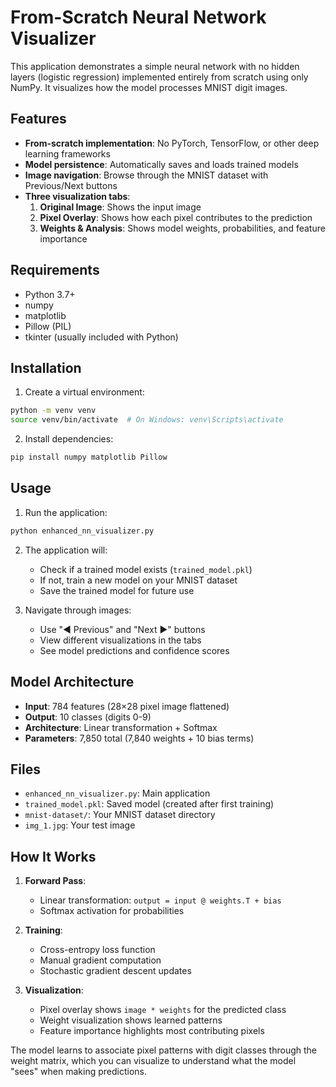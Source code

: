 # From-Scratch Neural Network Visualizer

This application demonstrates a simple neural network with no hidden layers (logistic regression) implemented entirely from scratch using only NumPy. It visualizes how the model processes MNIST digit images.

## Features

- **From-scratch implementation**: No PyTorch, TensorFlow, or other deep learning frameworks
- **Model persistence**: Automatically saves and loads trained models
- **Image navigation**: Browse through the MNIST dataset with Previous/Next buttons
- **Three visualization tabs**:
  1. **Original Image**: Shows the input image
  2. **Pixel Overlay**: Shows how each pixel contributes to the prediction
  3. **Weights & Analysis**: Shows model weights, probabilities, and feature importance

## Requirements

- Python 3.7+
- numpy
- matplotlib
- Pillow (PIL)
- tkinter (usually included with Python)

## Installation

1. Create a virtual environment:
```bash
python -m venv venv
source venv/bin/activate  # On Windows: venv\Scripts\activate
```

2. Install dependencies:
```bash
pip install numpy matplotlib Pillow
```

## Usage

1. Run the application:
```bash
python enhanced_nn_visualizer.py
```

2. The application will:
   - Check if a trained model exists (`trained_model.pkl`)
   - If not, train a new model on your MNIST dataset
   - Save the trained model for future use

3. Navigate through images:
   - Use "◀ Previous" and "Next ▶" buttons
   - View different visualizations in the tabs
   - See model predictions and confidence scores

## Model Architecture

- **Input**: 784 features (28×28 pixel image flattened)
- **Output**: 10 classes (digits 0-9)
- **Architecture**: Linear transformation + Softmax
- **Parameters**: 7,850 total (7,840 weights + 10 bias terms)

## Files

- `enhanced_nn_visualizer.py`: Main application
- `trained_model.pkl`: Saved model (created after first training)
- `mnist-dataset/`: Your MNIST dataset directory
- `img_1.jpg`: Your test image

## How It Works

1. **Forward Pass**: 
   - Linear transformation: `output = input @ weights.T + bias`
   - Softmax activation for probabilities

2. **Training**:
   - Cross-entropy loss function
   - Manual gradient computation
   - Stochastic gradient descent updates

3. **Visualization**:
   - Pixel overlay shows `image * weights` for the predicted class
   - Weight visualization shows learned patterns
   - Feature importance highlights most contributing pixels

The model learns to associate pixel patterns with digit classes through the weight matrix, which you can visualize to understand what the model "sees" when making predictions.

